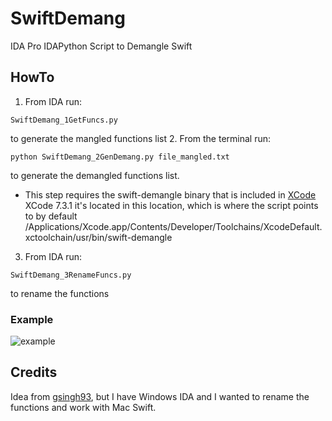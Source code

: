 # SwiftDemang

IDA Pro IDAPython Script to Demangle Swift

## HowTo

1. From IDA run: 
  ```
  SwiftDemang_1GetFuncs.py 
  ```
  to generate the mangled functions list
2. From the terminal run: 
  ```
  python SwiftDemang_2GenDemang.py file_mangled.txt 
  ```
  to generate the demangled functions list.  
  * This step requires the swift-demangle binary that is included in [XCode](https://swift.org/download/)
  XCode 7.3.1 it's located in this location, which is where the script points to by default
  /Applications/Xcode.app/Contents/Developer/Toolchains/XcodeDefault.xctoolchain/usr/bin/swift-demangle
3. From IDA run:
  ```
  SwiftDemang_3RenameFuncs.py 
  ```
  to rename the functions

### Example
![example](https://raw.githubusercontent.com/tylerhalfpop/SwiftDemang/master/example.png)

## Credits
Idea from [gsingh93](https://github.com/gsingh93/ida-swift-demangle), but I have Windows IDA and I wanted to rename the functions and work with Mac Swift.


